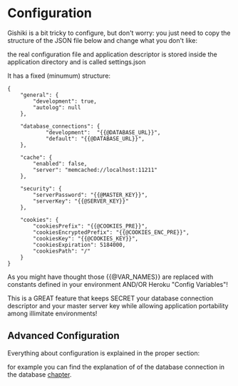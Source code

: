 # Configuration
Gishiki is a bit tricky to configure, but don't worry: you just need to copy the
structure of the JSON file below and change what you don't like:

the real configuration file and application descriptor is stored inside the application
directory and is called settings.json

It has a fixed (minumum) structure:
```
{
    "general": {
        "development": true,
        "autolog": null
    },

    "database_connections": {
            "development":  "{{@DATABASE_URL}}",
            "default": "{{@DATABASE_URL}}",
    },

    "cache": {
        "enabled": false,
        "server": "memcached://localhost:11211"
    },
    
    "security": {
        "serverPassword": "{{@MASTER_KEY}}",
        "serverKey": "{{@SERVER_KEY}}"
    },
    
    "cookies": {
        "cookiesPrefix": "{{@COOKIES_PRE}}",
        "cookiesEncryptedPrefix": "{{@COOKIES_ENC_PRE}}",
        "cookiesKey": "{{@COOKIES_KEY}}",
        "cookiesExpiration": 5184000,
        "cookiesPath": "/"
    }
}
```

As you might have thought those {{@VAR_NAMES}} are replaced with constants defined
in your environment AND/OR Heroku "Config Variables"!

This is a GREAT feature that keeps SECRET your database connection descriptor and
your master server key while allowing application portability among illimitate environments!


## Advanced Configuration
Everything about configuration is explained in the proper section:

for example you can find the explanation of of the database connection in the 
database [chapter](database/).